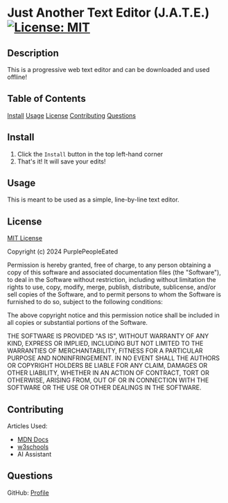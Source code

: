 # Just Another Text Editor (J.A.T.E.) [![License: MIT](https://img.shields.io/badge/License-MIT-yellow.svg)](https://opensource.org/licenses/MIT)

## Description

This is a progressive web text editor and can be downloaded and used offline!

## Table of Contents
[Install](#install)
[Usage](#usage)
[License](#license)
[Contributing](#contributing)
[Questions](#questions)

## Install

1. Click the `Install` button in the top left-hand corner
2. That's it! It will save your edits!

## Usage

This is meant to be used as a simple, line-by-line text editor.

## License
[MIT License](https://opensource.org/license/mit/)

Copyright (c) 2024 PurplePeopleEated

Permission is hereby granted, free of charge, to any person obtaining a copy
of this software and associated documentation files (the "Software"), to deal
in the Software without restriction, including without limitation the rights
to use, copy, modify, merge, publish, distribute, sublicense, and/or sell
copies of the Software, and to permit persons to whom the Software is
furnished to do so, subject to the following conditions:

The above copyright notice and this permission notice shall be included in all
copies or substantial portions of the Software.

THE SOFTWARE IS PROVIDED "AS IS", WITHOUT WARRANTY OF ANY KIND, EXPRESS OR
IMPLIED, INCLUDING BUT NOT LIMITED TO THE WARRANTIES OF MERCHANTABILITY,
FITNESS FOR A PARTICULAR PURPOSE AND NONINFRINGEMENT. IN NO EVENT SHALL THE
AUTHORS OR COPYRIGHT HOLDERS BE LIABLE FOR ANY CLAIM, DAMAGES OR OTHER
LIABILITY, WHETHER IN AN ACTION OF CONTRACT, TORT OR OTHERWISE, ARISING FROM,
OUT OF OR IN CONNECTION WITH THE SOFTWARE OR THE USE OR OTHER DEALINGS IN THE
SOFTWARE.

## Contributing

Articles Used:
- [MDN Docs](https://developer.mozilla.org/)
- [w3schools](https://www.w3schools.com/)
- AI Assistant

## Questions

GitHub: [Profile](https://github.com/PurplePeopleEated)